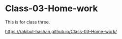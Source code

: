 # Class-03-Home-work
This is for class three. 

https://rakibul-hashan.github.io/Class-03-Home-work/
